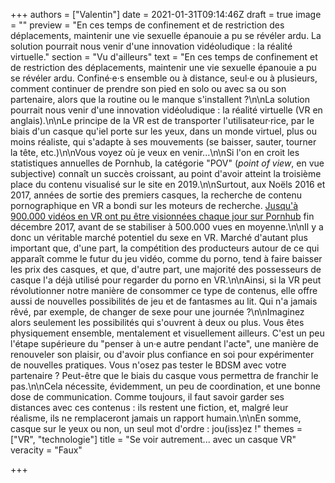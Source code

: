 +++
authors = ["Valentin"]
date = 2021-01-31T09:14:46Z
draft = true
image = ""
preview = "En ces temps de confinement et de restriction des déplacements, maintenir une vie sexuelle épanouie a pu se révéler ardu. La solution pourrait nous venir d'une innovation vidéoludique : la réalité virtuelle."
section = "Vu d'ailleurs"
text = "En ces temps de confinement et de restriction des déplacements, maintenir une vie sexuelle épanouie a pu se révéler ardu. Confiné·e·s ensemble ou à distance, seul·e ou à plusieurs, comment continuer de prendre son pied en solo ou avec sa ou son partenaire, alors que la routine ou le manque s'installent ?\n\nLa solution pourrait nous venir d'une innovation vidéoludique : la réalité virtuelle (VR en anglais).\n\nLe principe de la VR est de transporter l'utilisateur·rice, par le biais d'un casque qu'iel porte sur les yeux, dans un monde virtuel, plus ou moins réaliste, qui s'adapte à ses mouvements (se baisser, sauter, tourner la tête, etc.)\n\nVous voyez où je veux en venir...\n\nSi l'on en croit les statistiques annuelles de Pornhub, la catégorie \"POV\" (_point of view_, en vue subjective) connaît un succès croissant, au point d'avoir atteint la troisième place du contenu visualisé sur le site en 2019.\n\nSurtout, aux Noëls 2016 et 2017, années de sortie des premiers casques, la recherche de contenu pornographique en VR a bondi sur les moteurs de recherche. [Jusqu'à 900.000 vidéos en VR ont pu être visionnées chaque jour sur Pornhub](https://www.pornhub.com/insights/virtual-reality) fin décembre 2017, avant de se stabiliser à 500.000 vues en moyenne.\n\nIl y a donc un véritable marché potentiel du sexe en VR. Marché d'autant plus important que, d'une part, la compétition des producteurs autour de ce qui apparaît comme le futur du jeu vidéo, comme du porno, tend à faire baisser les prix des casques, et que, d'autre part, une majorité des possesseurs de casque l'a déjà utilisé pour regarder du porno en VR.\n\nAinsi, si la VR peut révolutionner notre manière de consommer ce type de contenus, elle offre aussi de nouvelles possibilités de jeu et de fantasmes au lit. Qui n'a jamais rêvé, par exemple, de changer de sexe pour une journée ?\n\nImaginez alors seulement les possibilités qui s'ouvrent à deux ou plus. Vous êtes physiquement ensemble, mentalement et visuellement ailleurs. C'est un peu l'étape supérieure du \"penser à un·e autre pendant l'acte\", une manière de renouveler son plaisir, ou d'avoir plus confiance en soi pour expérimenter de nouvelles pratiques. Vous n'osez pas tester le BDSM avec votre partenaire ? Peut-être que le biais du casque vous permettra de franchir le pas.\n\nCela nécessite, évidemment, un peu de coordination, et une bonne dose de communication. Comme toujours, il faut savoir garder ses distances avec ces contenus : ils restent une fiction, et, malgré leur réalisme, ils ne remplaceront jamais un rapport humain.\n\nEn somme, casque sur le yeux ou non, un seul mot d'ordre : jou(iss)ez !"
themes = ["VR", "technologie"]
title = "Se voir autrement... avec un casque VR"
veracity = "Faux"

+++
